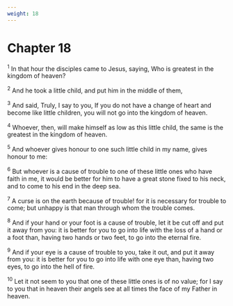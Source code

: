 ```yaml
---
weight: 18
---
```


# Chapter 18

<sup>1</sup> In that hour the disciples came to Jesus, saying, Who is greatest in the kingdom of heaven? 

<sup>2</sup> And he took a little child, and put him in the middle of them, 

<sup>3</sup> And said, Truly, I say to you, If you do not have a change of heart and become like little children, you will not go into the kingdom of heaven. 

<sup>4</sup> Whoever, then, will make himself as low as this little child, the same is the greatest in the kingdom of heaven. 

<sup>5</sup> And whoever gives honour to one such little child in my name, gives honour to me: 

<sup>6</sup> But whoever is a cause of trouble to one of these little ones who have faith in me, it would be better for him to have a great stone fixed to his neck, and to come to his end in the deep sea. 

<sup>7</sup> A curse is on the earth because of trouble! for it is necessary for trouble to come; but unhappy is that man through whom the trouble comes. 

<sup>8</sup> And if your hand or your foot is a cause of trouble, let it be cut off and put it away from you: it is better for you to go into life with the loss of a hand or a foot than, having two hands or two feet, to go into the eternal fire. 

<sup>9</sup> And if your eye is a cause of trouble to you, take it out, and put it away from you: it is better for you to go into life with one eye than, having two eyes, to go into the hell of fire. 

<sup>10</sup> Let it not seem to you that one of these little ones is of no value; for I say to you that in heaven their angels see at all times the face of my Father in heaven. 


